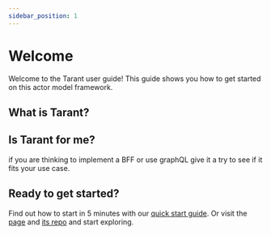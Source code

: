 ```yaml
---
sidebar_position: 1
---
```

# Welcome

Welcome to the Tarant user guide! This guide shows you how to get started on this actor model framework.

## What is Tarant?



## Is Tarant for me?

if you are thinking to implement a BFF or use graphQL give it a try to see if it fits your use case.

## Ready to get started?

Find out how to start in 5 minutes with our [quick start guide](/docs/quick-start). Or visit the [page](https://www.tarant.com) and [its repo](https://github.com/tarantx) and start exploring.